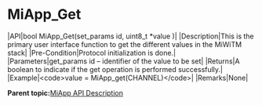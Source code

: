 # MiApp\_Get

|API|bool MiApp\_Get\(set\_params id, uint8\_t \*value \)|
|Description|This is the primary user interface function to get the different values in the MiWiTM stack|
|Pre-Condition|Protocol initialization is done.|
|Parameters|get\_params id – identifier of the value to be set|
|Returns|A boolean to indicate if the get operation is performed successfully.|
|Example|<code\>value = MiApp\_get\(CHANNEL\)</code\>|
|Remarks|None|

**Parent topic:**[MiApp API Description](GUID-A47B6424-A497-498C-8B1E-044F12F201A6.md)

